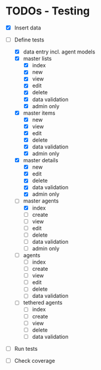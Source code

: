 # TODOs - Testing

- [x] Insert data
- [ ] Define tests
    - [x] data entry incl. agent models
    - [x] master lists
        - [x] index
        - [x] new
        - [x] view
        - [x] edit
        - [x] delete
        - [x] data validation
        - [x] admin only
    - [x] master items 
        - [x] new
        - [x] view
        - [x] edit
        - [x] delete
        - [x] data validation
        - [x] admin only
    - [x] master details
        - [x] new
        - [x] edit
        - [x] delete
        - [x] data validation
        - [x] admin only
    - [ ] master agents
        - [x] index
        - [ ] create
        - [ ] view
        - [ ] edit
        - [ ] delete
        - [ ] data validation
        - [ ] admin only
    - [ ] agents
        - [ ] index
        - [ ] create
        - [ ] view
        - [ ] edit
        - [ ] delete
        - [ ] data validation
    - [ ] tethered agents
        - [ ] index
        - [ ] create
        - [ ] view
        - [ ] delete
        - [ ] data validation
- [ ] Run tests
- [ ] Check coverage


